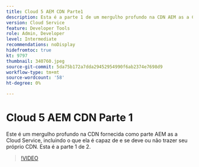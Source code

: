 ```yaml
---
title: Cloud 5 AEM CDN Parte1
description: Esta é a parte 1 de um mergulho profundo na CDN AEM as a Cloud Service.
version: Cloud Service
feature: Developer Tools
role: Admin, Developer
level: Intermediate
recommendations: noDisplay
hidefromtoc: true
kt: 9797
thumbnail: 340760.jpeg
source-git-commit: 5da75b172a7dda29452954990f6ab2374e7698d9
workflow-type: tm+mt
source-wordcount: '58'
ht-degree: 0%

---
```



# Cloud 5 AEM CDN Parte 1

Este é um mergulho profundo na CDN fornecida como parte AEM as a Cloud Service, incluindo o que ela é capaz de e se deve ou não trazer seu próprio CDN. Esta é a parte 1 de 2.

>[!VIDEO](https://video.tv.adobe.com/v/340760/?quality=12&learn=on)
